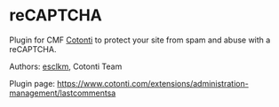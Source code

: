 reCAPTCHA
============

Plugin for CMF [Cotonti](https://www.cotonti.com) to protect your site from spam and abuse with a reCAPTCHA.

Authors: [esclkm](https://www.cotonti.com/users/esclkm), Cotonti Team  

Plugin page: https://www.cotonti.com/extensions/administration-management/lastcommentsa